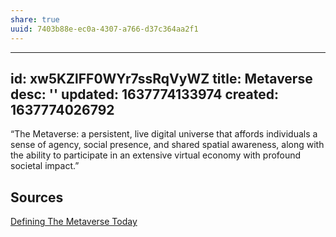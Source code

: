 ```yaml
---
share: true
uuid: 7403b88e-ec0a-4307-a766-d37c364aa2f1
---
```

---
id: xw5KZlFF0WYr7ssRqVyWZ
title: Metaverse
desc: ''
updated: 1637774133974
created: 1637774026792
---

“The Metaverse: a persistent, live digital universe that affords individuals a sense of agency, social presence, and shared spatial awareness, along with the ability to participate in an extensive virtual economy with profound societal impact.”

## Sources

[Defining The Metaverse Today](https://www.forbes.com/sites/cathyhackl/2021/05/02/defining-the-metaverse-today/)